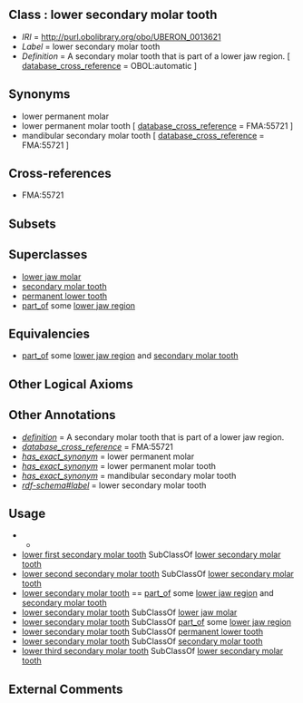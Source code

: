 
## Class : lower secondary molar tooth

 * *IRI* = http://purl.obolibrary.org/obo/UBERON_0013621
 * *Label* = lower secondary molar tooth
 * *Definition* = A secondary molar tooth that is part of a lower jaw region. [ [database_cross_reference](../../ef/oboInOwl#hasDbXref.md) = OBOL:automatic ]

## Synonyms

 * lower permanent molar
 * lower permanent molar tooth [ [database_cross_reference](../../ef/oboInOwl#hasDbXref.md) = FMA:55721 ]
 * mandibular secondary molar tooth [ [database_cross_reference](../../ef/oboInOwl#hasDbXref.md) = FMA:55721 ]

## Cross-references

 * FMA:55721

## Subsets


## Superclasses

 * [lower jaw molar](../../UBERON/67/UBERON_0003667.md)
 * [secondary molar tooth](../../UBERON/18/UBERON_0013618.md)
 * [permanent lower tooth](../../UBERON/14/UBERON_0018614.md)
 * [part_of](../../BFO/50/BFO_0000050.md) some [lower jaw region](../../UBERON/10/UBERON_0001710.md)

## Equivalencies

 * [part_of](../../BFO/50/BFO_0000050.md) some [lower jaw region](../../UBERON/10/UBERON_0001710.md) and [secondary molar tooth](../../UBERON/18/UBERON_0013618.md)

## Other Logical Axioms


## Other Annotations

 * *[definition](../../IAO/15/IAO_0000115.md)* = A secondary molar tooth that is part of a lower jaw region.
 * *[database_cross_reference](../../ef/oboInOwl#hasDbXref.md)* = FMA:55721
 * *[has_exact_synonym](../../ym/oboInOwl#hasExactSynonym.md)* = lower permanent molar
 * *[has_exact_synonym](../../ym/oboInOwl#hasExactSynonym.md)* = lower permanent molar tooth
 * *[has_exact_synonym](../../ym/oboInOwl#hasExactSynonym.md)* = mandibular secondary molar tooth
 * *[rdf-schema#label](../../el/rdf-schema#label.md)* = lower secondary molar tooth

## Usage

 * -
 * [lower first secondary molar tooth](../../UBERON/78/UBERON_0018578.md) SubClassOf [lower secondary molar tooth](../../UBERON/21/UBERON_0013621.md)
 * [lower second secondary molar tooth](../../UBERON/79/UBERON_0018579.md) SubClassOf [lower secondary molar tooth](../../UBERON/21/UBERON_0013621.md)
 * [lower secondary molar tooth](../../UBERON/21/UBERON_0013621.md) == [part_of](../../BFO/50/BFO_0000050.md) some [lower jaw region](../../UBERON/10/UBERON_0001710.md) and [secondary molar tooth](../../UBERON/18/UBERON_0013618.md)
 * [lower secondary molar tooth](../../UBERON/21/UBERON_0013621.md) SubClassOf [lower jaw molar](../../UBERON/67/UBERON_0003667.md)
 * [lower secondary molar tooth](../../UBERON/21/UBERON_0013621.md) SubClassOf [part_of](../../BFO/50/BFO_0000050.md) some [lower jaw region](../../UBERON/10/UBERON_0001710.md)
 * [lower secondary molar tooth](../../UBERON/21/UBERON_0013621.md) SubClassOf [permanent lower tooth](../../UBERON/14/UBERON_0018614.md)
 * [lower secondary molar tooth](../../UBERON/21/UBERON_0013621.md) SubClassOf [secondary molar tooth](../../UBERON/18/UBERON_0013618.md)
 * [lower third secondary molar tooth](../../UBERON/80/UBERON_0018580.md) SubClassOf [lower secondary molar tooth](../../UBERON/21/UBERON_0013621.md)

## External Comments

